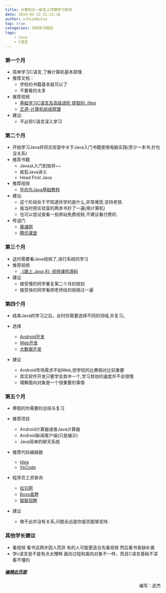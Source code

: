 ```yaml
---
title: 计算机大一新生上学期学习规划
date: 2019-05-12 21:11:16
author: schizobulia
top: true
categories: 508学习规划
tags: 
    - Java
    - C语言
---
```


### 第一个月
- 简单学习C语言,了解计算机基本原理.
- 推荐文档：
    - 学校的书籍基本就可以了
    - 不要看的太多
- 推荐视频
    - [基础学习C语言及高级进阶 提取码: i9xq](https://pan.baidu.com/share/init?surl=pJahIA0jH4rIb3A6tN2VMQ)
    - [王道-计算机组成原理](https://www.bilibili.com/video/av44745390?t=38)
- 建议: 
    - 不必将C语言深入学习

### 第二个月
- 开始学习Java并将实验室中关于Java入门书籍使用电脑实践(至少一本书,抄也没关系)
- 推荐书籍
    - Java从入门到放弃~~
    - 疯狂Java讲义
    - Head First Java
- 推荐视频
    - [毕向东Java基础教程](http://yun.itheima.com/course/7.html)
- 建议: 
    - 这个阶段处于不知道你学的是什么,非常难受,坚持老铁.
    - 我当时把实验室的两本书抄了一遍(用计算机)
    - 也可以尝试查看一些网站免费视频,不建议看付费的.
- 传送门
    - [慕课网](https://www.imooc.com/)
    - [腾讯课堂](https://ke.qq.com/)

### 第三个月
- 这时需要看Java视频了,进行系统的学习
- 推荐视频
    - [《跟上 Java 8》视频课程源码](https://github.com/biezhi/learn-java8)
- 建议
    - 接受慢的同学重复第二个月的规划
    - 接受快的同学看把老师给的视频过一遍

### 第四个月
- 结束Java的学习之后，此时你需要选择不同的领域,并复习。
- 选择
    - [Android开发](https://baike.baidu.com/item/Android/60243)
    - [Web开发](https://baike.baidu.com/item/web/150564)
    - [大数据开发](https://baike.baidu.com/item/%E5%A4%A7%E6%95%B0%E6%8D%AE/1356941)

- 建议
    - Android市场需求不如Web,但学校的比赛相对比较重要
    - 其实软件开发只要学会其中一个,学习其他的速度并不会很慢
    - 理解面向对象是一个很重要的事情

### 第五个月
- 寒假的你需要的总结与复习
- 推荐项目
    - Android计算器或者Java计算器
    - Android新闻客户端(只是展示)
    - Java简单的聊天系统
- 推荐代码编辑器
    - [Idea](https://www.jetbrains.com/idea/)
    - [VsCode](https://code.visualstudio.com/)
- 程序员工资查询
    - [拉勾网](https://www.lagou.com/)
    - [Boss直聘](https://www.zhipin.com/c101280600/)
    - [智联招聘](https://www.zhaopin.com/)

- 建议
    - 做不出并没有关系,问题永远是你是否能够坚持.

### 其他学长建议
- 看视频 看书这两步因人而异 有的人可能更适合先看视频 然后看书查缺补漏
- 学c语言是不是有点太懵啊 面向过程和面向对象不一样，而且C语言基础不深看不懂的

##### [编辑此页面](https://github.com/508laboratory/WebsiteCode/edit/master/source/_posts/508学习规划/大一上学期.md)

<p align="right">编写：武杰</p>